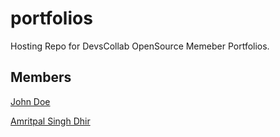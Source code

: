 # portfolios

Hosting Repo for DevsCollab OpenSource Memeber Portfolios.


## Members

<!-- [Full_Name](https://devscollab.github.io/portfolios/Folder_Name/) -->

[John Doe](https://devscollab.github.io/portfolios/johndoe/)

[Amritpal Singh Dhir](https://devscollab.github.io/portfolios/amritpal_singh_dhir/)
